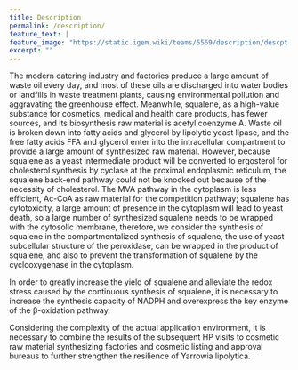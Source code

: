 ```yaml
---
title: Description
permalink: /description/
feature_text: |
feature_image: "https://static.igem.wiki/teams/5569/description/descpt.webp"
excerpt: ""
---
```


The modern catering industry and factories produce a large amount of waste oil every day, and most of these oils are discharged into water bodies or landfills in waste treatment plants, causing environmental pollution and aggravating the greenhouse effect. Meanwhile, squalene, as a high-value substance for cosmetics, medical and health care products, has fewer sources, and its biosynthesis raw material is acetyl coenzyme A. Waste oil is broken down into fatty acids and glycerol by lipolytic yeast lipase, and the free fatty acids FFA and glycerol enter into the intracellular compartment to provide a large amount of synthesized raw material. However, because squalene as a yeast intermediate product will be converted to ergosterol for cholesterol synthesis by cyclase at the proximal endoplasmic reticulum, the squalene back-end pathway could not be knocked out because of the necessity of cholesterol. The MVA pathway in the cytoplasm is less efficient, Ac-CoA as raw material for the competition pathway; squalene has cytotoxicity, a large amount of presence in the cytoplasm will lead to yeast death, so a large number of synthesized squalene needs to be wrapped with the cytosolic membrane, therefore, we consider the synthesis of squalene in the compartmentalized synthesis of squalene, the use of yeast subcellular structure of the peroxidase, can be wrapped in the product of squalene, and also to prevent the transformation of squalene by the cyclooxygenase in the cytoplasm.

In order to greatly increase the yield of squalene and alleviate the redox stress caused by the continuous synthesis of squalene, it is necessary to increase the synthesis capacity of NADPH and overexpress the key enzyme of the β-oxidation pathway.

Considering the complexity of the actual application environment, it is necessary to combine the results of the subsequent HP visits to cosmetic raw material synthesizing factories and cosmetic listing and approval bureaus to further strengthen the resilience of Yarrowia lipolytica.